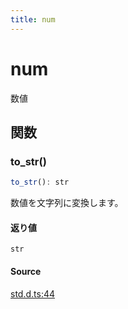 ```yaml
---
title: num
---
```


# num

数値

## 関数

### to\_str()

```ts
to_str(): str
```

数値を文字列に変換します。

#### 返り値

`str`

#### Source

[std.d.ts:44](https://github.com/slofp/aitslib/blob/1ed98771d7c48e377ec0f281f31b5b28ab0eeca0/src/std.d.ts#L44)
